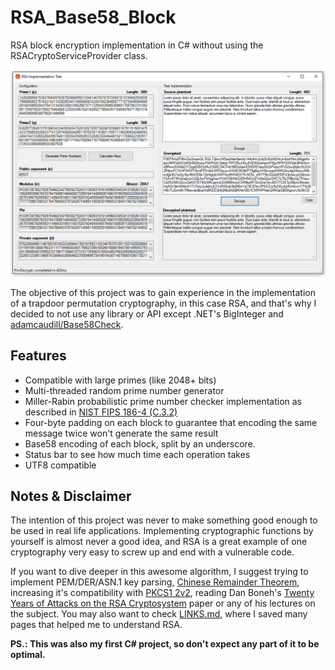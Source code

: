 # RSA_Base58_Block
RSA block encryption implementation in C# without using the RSACryptoServiceProvider class.

![main interface](https://raw.githubusercontent.com/tabarra/RSA_Base58_Block/master/screenshots/main.png)
  
The objective of this project was to gain experience in the implementation of a trapdoor permutation cryptography, in this case RSA, and that's why I decided to not use any library or API except .NET's BigInteger and [adamcaudill/Base58Check](https://github.com/adamcaudill/Base58Check).  
  
  
## Features  
 - Compatible with large primes (like 2048+ bits) 
 - Multi-threaded random prime number generator
 - Miller-Rabin probabilistic prime number checker implementation as described in [NIST FIPS 186-4 (C.3.2)](http://nvlpubs.nist.gov/nistpubs/FIPS/NIST.FIPS.186-4.pdf#page=82)
 - Four-byte padding on each block to guarantee that encoding the same message twice won't generate the same result
 - Base58 encoding of each block, split by an underscore.
 - Status bar to see how much time each operation takes
 - UTF8 compatible
  
## Notes & Disclaimer  
The intention of this project was never to make something good enough to be used in real life applications. Implementing cryptographic functions by yourself is almost never a good idea, and RSA is a great example of one cryptography very easy to screw up and end with a vulnerable code.  
  
If you want to dive deeper in this awesome algorithm, I suggest trying to implement PEM/DER/ASN.1 key parsing, [Chinese Remainder Theorem](https://en.wikipedia.org/wiki/Chinese_remainder_theorem), increasing it's compatibility with [PKCS1 2v2](https://tools.ietf.org/html/rfc8017), reading Dan Boneh's [Twenty Years of Attacks on the RSA Cryptosystem](https://crypto.stanford.edu/~dabo/papers/RSA-survey.pdf) paper or any of his lectures on the subject. You may also want to check [LINKS.md](https://github.com/tabarra/RSA_Base58_Block/blob/master/LINKS.md), where I saved many pages that helped me to understand RSA.

**PS.: This was also my first C# project, so don't expect any part of it to be optimal.**
